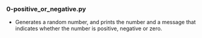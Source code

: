 ### 0-positive_or_negative.py
- Generates a random number, and prints the number and a message that
indicates whether the number is positive, negative or zero.
